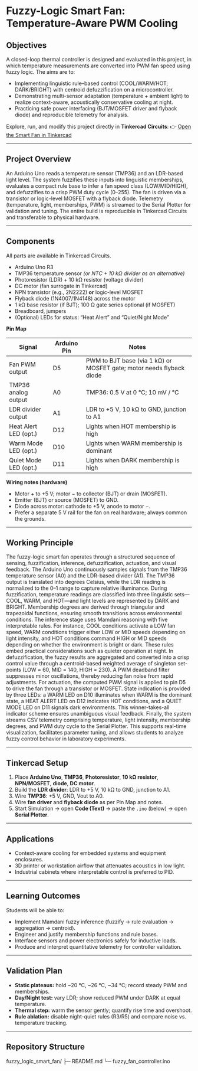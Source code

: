 # Fuzzy-Logic Smart Fan: Temperature-Aware PWM Cooling 

## Objectives
A closed-loop thermal controller is designed and evaluated in this project, in which temperature measurements are converted into PWM fan speed using fuzzy logic. The aims are to:
- Implementing linguistic rule–based control (COOL/WARM/HOT; DARK/BRIGHT) with centroid defuzzification on a microcontroller.
- Demonstrating multi-sensor adaptation (temperature + ambient light) to realize context-aware, acoustically conservative cooling at night.
- Practicing safe power interfacing (BJT/MOSFET driver and flyback diode) and reproducible telemetry for analysis.

Explore, run, and modify this project directly in **Tinkercad Circuits**:
👉 [Open the Smart Fan in Tinkercad](https://www.tinkercad.com/things/7coI43mhA0o-fuzzylogicsmartfan)  

---

## Project Overview
An Arduino Uno reads a temperature sensor (TMP36) and an LDR-based light level. The system fuzzifies these inputs into linguistic memberships, evaluates a compact rule base to infer a fan speed class (LOW/MID/HIGH), and defuzzifies to a crisp PWM duty cycle (0–255). The fan is driven via a transistor or logic-level MOSFET with a flyback diode. Telemetry (temperature, light, memberships, PWM) is streamed to the Serial Plotter for validation and tuning. The entire build is reproducible in Tinkercad Circuits and transferable to physical hardware.

---

## Components
All parts are available in Tinkercad Circuits.

- Arduino Uno R3  
- TMP36 temperature sensor *(or NTC + 10 kΩ divider as an alternative)*  
- Photoresistor (LDR) + 10 kΩ resistor (voltage divider)  
- DC motor (fan surrogate in Tinkercad)  
- NPN transistor (e.g., 2N2222) **or** logic-level MOSFET  
- Flyback diode (1N4007/1N4148) across the motor  
- 1 kΩ base resistor (if BJT); 100 Ω gate series optional (if MOSFET)  
- Breadboard, jumpers  
- (Optional) LEDs for status: “Heat Alert” and “Quiet/Night Mode”

**Pin Map**

| Signal                 | Arduino Pin | Notes                                                                 |
|------------------------|-------------|-----------------------------------------------------------------------|
| Fan PWM output         | D5          | PWM to BJT base (via 1 kΩ) or MOSFET gate; motor needs flyback diode |
| TMP36 analog output    | A0          | TMP36: 0.5 V at 0 °C; 10 mV / °C                                     |
| LDR divider output     | A1          | LDR to +5 V, 10 kΩ to GND, junction to A1                             |
| Heat Alert LED (opt.)  | D12         | Lights when HOT membership is high                                    |
| Warm Mode LED (opt.)  | D10         | Lights when WARM membership is dominant                                 |
| Quiet Mode LED (opt.)  | D11         | Lights when DARK membership is high                                   |

**Wiring notes (hardware)**
- Motor + to +5 V; motor − to collector (BJT) or drain (MOSFET).  
- Emitter (BJT) or source (MOSFET) to GND.  
- Diode across motor: cathode to +5 V, anode to motor −.  
- Prefer a separate 5 V rail for the fan on real hardware; always common the grounds.

---

## Working Principle
The fuzzy-logic smart fan operates through a structured sequence of sensing, fuzzification, inference, defuzzification, actuation, and visual feedback. The Arduino Uno continuously samples signals from the TMP36 temperature sensor (A0) and the LDR-based divider (A1). The TMP36 output is translated into degrees Celsius, while the LDR reading is normalized to the 0–1 range to capture relative illuminance. During fuzzification, temperature readings are classified into three linguistic sets—COOL, WARM, and HOT—and light levels are represented by DARK and BRIGHT. Membership degrees are derived through triangular and trapezoidal functions, ensuring smooth transitions across environmental conditions. The inference stage uses Mamdani reasoning with five interpretable rules. For instance, COOL conditions activate a LOW fan speed, WARM conditions trigger either LOW or MID speeds depending on light intensity, and HOT conditions command HIGH or MID speeds depending on whether the environment is bright or dark. These rules embed practical considerations such as quieter operation at night. In defuzzification, the fuzzy results are aggregated and converted into a crisp control value through a centroid-based weighted average of singleton set-points (LOW = 60, MID = 140, HIGH = 230). A PWM deadband filter suppresses minor oscillations, thereby reducing fan noise from rapid adjustments. For actuation, the computed PWM signal is applied to pin D5 to drive the fan through a transistor or MOSFET. State indication is provided by three LEDs: a WARM LED on D10 illuminates when WARM is the dominant state, a HEAT ALERT LED on D12 indicates HOT conditions, and a QUIET MODE LED on D11 signals dark environments. This winner-takes-all indicator scheme ensures unambiguous visual feedback. Finally, the system streams CSV telemetry comprising temperature, light intensity, membership degrees, and PWM duty cycle to the Serial Plotter. This supports real-time visualization, facilitates parameter tuning, and allows students to analyze fuzzy control behavior in laboratory experiments.

---

## Tinkercad Setup
1. Place **Arduino Uno**, **TMP36**, **Photoresistor**, **10 kΩ resistor**, **NPN/MOSFET**, **diode**, **DC motor**.  
2. Build the **LDR divider**: LDR to +5 V, 10 kΩ to GND, junction to A1.  
3. Wire **TMP36**: +5 V, GND, Vout to A0.  
4. Wire **fan driver** and **flyback diode** as per Pin Map and notes.  
5. Start Simulation → open **Code (Text)** → paste the `.ino` (below) → open **Serial Plotter**.

---

## Applications
- Context-aware cooling for embedded systems and equipment enclosures.  
- 3D printer or workstation airflow that attenuates acoustics in low light.  
- Industrial cabinets where interpretable control is preferred to PID.

---

## Learning Outcomes
Students will be able to:
- Implement Mamdani fuzzy inference (fuzzify → rule evaluation → aggregation → centroid).  
- Engineer and justify membership functions and rule bases.  
- Interface sensors and power electronics safely for inductive loads.  
- Produce and interpret quantitative telemetry for controller validation.

---

## Validation Plan
- **Static plateaus:** hold ~20 °C, ~26 °C, ~34 °C; record steady PWM and memberships.  
- **Day/Night test:** vary LDR; show reduced PWM under DARK at equal temperature.  
- **Thermal step:** warm the sensor gently; quantify rise time and overshoot.  
- **Rule ablation:** disable night-quiet rules (R3/R5) and compare noise vs. temperature tracking.

---


## Repository Structure
fuzzy_logic_smart_fan/
├─ README.md
└─ fuzzy_fan_controller.ino
